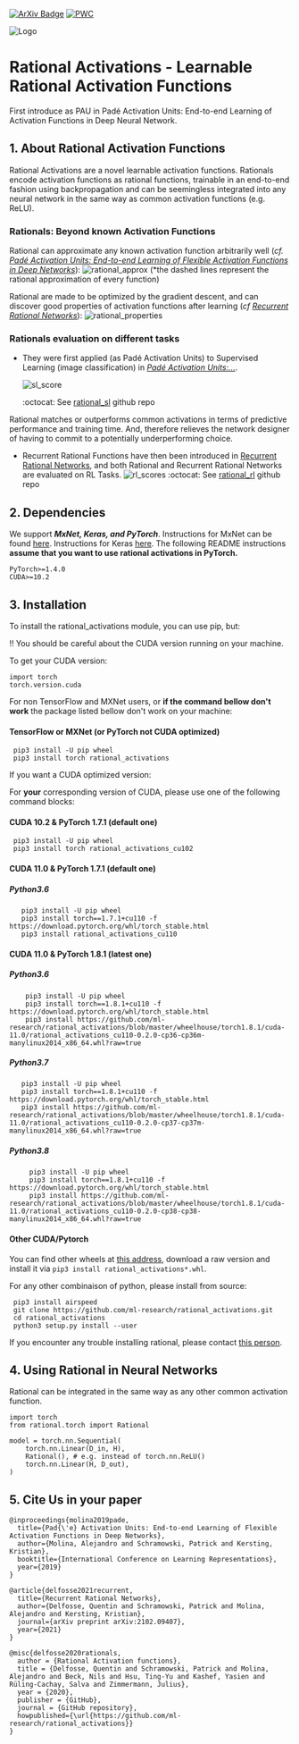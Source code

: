 [![ArXiv Badge](https://img.shields.io/badge/Paper-arXiv-blue.svg)](https://arxiv.org/abs/2102.09407)
[![PWC](https://img.shields.io/endpoint.svg?url=https://paperswithcode.com/badge/recurrent-rational-networks/atari-games-on-atari-2600-tennis)](https://paperswithcode.com/sota/atari-games-on-atari-2600-tennis?p=recurrent-rational-networks)

![Logo](./images/rationals_logo_colored.png)
# Rational Activations - Learnable Rational Activation Functions
First introduce as PAU in Padé Activation Units: End-to-end Learning of Activation Functions in Deep Neural Network.

## 1. About Rational Activation Functions

Rational Activations are a novel learnable activation functions. Rationals encode activation functions as rational functions, trainable in an end-to-end fashion using backpropagation and can be seemingless integrated into any neural network in the same way as common activation functions (e.g. ReLU).

### Rationals: Beyond known Activation Functions
Rational can approximate any known activation function arbitrarily well (*cf. [Padé Activation Units: End-to-end Learning of Flexible Activation Functions in Deep Networks](https://arxiv.org/abs/1907.06732)*):
  ![rational_approx](./images/rational_approx.png)
  (*the dashed lines represent the rational approximation of every function)

Rational are made to be optimized by the gradient descent, and can discover good properties of activation functions after learning (*cf [Recurrent Rational Networks](https://arxiv.org/pdf/2102.09407)*):
  ![rational_properties](./images/rational_properties.png)
### Rationals evaluation on different tasks
* They were first applied (as Padé Activation Units) to Supervised Learning (image classification) in *[Padé Activation Units:...](https://arxiv.org/abs/1907.06732)*.

  ![sl_score](./images/sl_score.png)

  :octocat: See [rational_sl](https://github.com/ml-research/rational_sl) github repo

Rational matches or outperforms common activations in terms of predictive performance and training time.
And, therefore relieves the network designer of having to commit to a potentially underperforming choice.

* Recurrent Rational Functions have then been introduced in [Recurrent Rational Networks](https://arxiv.org/pdf/2102.09407), and both Rational and Recurrent Rational Networks are evaluated on RL Tasks.
  ![rl_scores](./images/rl_scores.png)
 :octocat: See [rational_rl](https://github.com/ml-research/rational_rl) github repo

## 2. Dependencies
We support ***MxNet, Keras, and PyTorch***. Instructions for MxNet can be found [here](rational/mxnet). Instructions for Keras [here](rational/keras).
The following README instructions **assume that you want to use rational activations in PyTorch.**

    PyTorch>=1.4.0
    CUDA>=10.2


## 3. Installation

To install the rational_activations module, you can use pip, but:<br/>

:bangbang:  You should be careful about the CUDA version running on your machine.

To get your CUDA version:

    import torch
    torch.version.cuda

For non TensorFlow and MXNet users, or **if the command bellow don't work** the package listed bellow don't work on your machine:
#### TensorFlow or MXNet (or PyTorch not CUDA optimized)

     pip3 install -U pip wheel
     pip3 install torch rational_activations

If you want a CUDA optimized version:

For **your** corresponding version of CUDA, please use one of the following command blocks:

#### CUDA 10.2 & PyTorch 1.7.1 (default one)

     pip3 install -U pip wheel
     pip3 install torch rational_activations_cu102


#### CUDA 11.0 & PyTorch 1.7.1 (default one)
##### Python3.6

       pip3 install -U pip wheel
       pip3 install torch==1.7.1+cu110 -f https://download.pytorch.org/whl/torch_stable.html
       pip3 install rational_activations_cu110

#### CUDA 11.0 & PyTorch 1.8.1 (latest one)
##### Python3.6

        pip3 install -U pip wheel
        pip3 install torch==1.8.1+cu110 -f https://download.pytorch.org/whl/torch_stable.html
        pip3 install https://github.com/ml-research/rational_activations/blob/master/wheelhouse/torch1.8.1/cuda-11.0/rational_activations_cu110-0.2.0-cp36-cp36m-manylinux2014_x86_64.whl?raw=true

##### Python3.7

       pip3 install -U pip wheel
       pip3 install torch==1.8.1+cu110 -f https://download.pytorch.org/whl/torch_stable.html
       pip3 install https://github.com/ml-research/rational_activations/blob/master/wheelhouse/torch1.8.1/cuda-11.0/rational_activations_cu110-0.2.0-cp37-cp37m-manylinux2014_x86_64.whl?raw=true

##### Python3.8

         pip3 install -U pip wheel
         pip3 install torch==1.8.1+cu110 -f https://download.pytorch.org/whl/torch_stable.html
         pip3 install https://github.com/ml-research/rational_activations/blob/master/wheelhouse/torch1.8.1/cuda-11.0/rational_activations_cu110-0.2.0-cp38-cp38-manylinux2014_x86_64.whl?raw=true


#### Other CUDA/Pytorch</h3>
You can find other wheels at [this address](https://github.com/ml-research/rational_activations/tree/master/wheelhouse), download a raw version and install it via `pip3 install rational_activations*.whl`.

For any other combinaison of python, please install from source:

     pip3 install airspeed
     git clone https://github.com/ml-research/rational_activations.git
     cd rational_activations
     python3 setup.py install --user


If you encounter any trouble installing rational, please contact [this person](quentin.delfosse@cs.tu-darmstadt.de).

## 4. Using Rational in Neural Networks

Rational can be integrated in the same way as any other common activation function.

~~~~
import torch
from rational.torch import Rational

model = torch.nn.Sequential(
    torch.nn.Linear(D_in, H),
    Rational(), # e.g. instead of torch.nn.ReLU()
    torch.nn.Linear(H, D_out),
)
~~~~

## 5. Cite Us in your paper
```
@inproceedings{molina2019pade,
  title={Pad{\'e} Activation Units: End-to-end Learning of Flexible Activation Functions in Deep Networks},
  author={Molina, Alejandro and Schramowski, Patrick and Kersting, Kristian},
  booktitle={International Conference on Learning Representations},
  year={2019}
}

@article{delfosse2021recurrent,
  title={Recurrent Rational Networks},
  author={Delfosse, Quentin and Schramowski, Patrick and Molina, Alejandro and Kersting, Kristian},
  journal={arXiv preprint arXiv:2102.09407},
  year={2021}
}

@misc{delfosse2020rationals,
  author = {Rational Activation functions},
  title = {Delfosse, Quentin and Schramowski, Patrick and Molina, Alejandro and Beck, Nils and Hsu, Ting-Yu and Kashef, Yasien and Rüling-Cachay, Salva and Zimmermann, Julius},
  year = {2020},
  publisher = {GitHub},
  journal = {GitHub repository},
  howpublished={\url{https://github.com/ml-research/rational_activations}}
}
```
